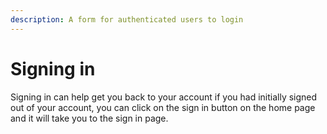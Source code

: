 ```yaml
---
description: A form for authenticated users to login
---
```


# Signing in

Signing in can help get you back to your account if you had initially signed out of your account, you can click on the sign in button on the home page and it will take you to the sign in page.
